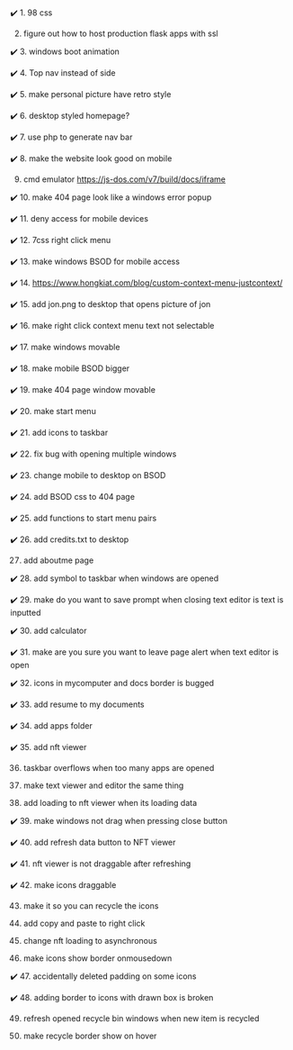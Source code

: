 ✔️ 1. 98 css

 2. figure out how to host production flask apps with ssl

✔️ 3. windows boot animation

✔️ 4. Top nav instead of side

✔️ 5. make personal picture have retro style
 
✔️ 6. desktop styled homepage?
 
✔️ 7. use php to generate nav bar

✔️ 8. make the website look good on mobile 
 
9. cmd emulator
       https://js-dos.com/v7/build/docs/iframe
 
✔️ 10. make 404 page look like a windows error popup

✔️ 11. deny access for mobile devices

✔️ 12. 7css right click menu

✔️ 13. make windows BSOD for mobile access

✔️ 14. https://www.hongkiat.com/blog/custom-context-menu-justcontext/

✔️ 15. add jon.png to desktop that opens picture of jon

✔️ 16. make right click context menu text not selectable

✔️ 17. make windows movable

✔️ 18. make mobile BSOD bigger

✔️ 19. make 404 page window movable

✔️ 20. make start menu

✔️ 21. add icons to taskbar

✔️ 22. fix bug with opening multiple windows

✔️ 23. change mobile to desktop on BSOD

✔️ 24. add BSOD css to 404 page

✔️ 25. add functions to start menu pairs

✔️ 26. add credits.txt to desktop

27. add aboutme page

✔️ 28. add symbol to taskbar when windows are opened

✔️ 29. make do you want to save prompt when closing text editor is text is inputted

✔️ 30. add calculator

✔️ 31. make are you sure you want to leave page alert when text editor is open

✔️ 32. icons in mycomputer and docs border is bugged

✔️ 33. add resume to my documents

✔️ 34. add apps folder

✔️ 35. add nft viewer

36. taskbar overflows when too many apps are opened

37. make text viewer and editor the same thing

38. add loading to nft viewer when its loading data

✔️ 39. make windows not drag when pressing close button

✔️ 40. add refresh data button to NFT viewer

✔️ 41. nft viewer is not draggable after refreshing

✔️ 42. make icons draggable

43. make it so you can recycle the icons

44. add copy and paste to  right click

45. change nft loading to asynchronous

46. make icons show border onmousedown

✔️ 47. accidentally deleted padding on some icons

✔️ 48. adding border to icons with drawn box is broken

49. refresh opened recycle bin windows when new item is recycled

50. make recycle border show on hover
